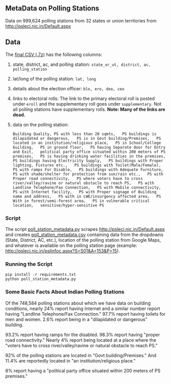## MetaData on Polling Stations

Data on 989,624 polling stations from 32 states or union territories from http://psleci.nic.in/Default.aspx

## Data

The [final CSV (.7z)](poll_station_metadata_all.7z) has the following columns:

1. state, district, ac, and polling station: `state_or_ut, district, ac, polling_station` 
2. lat/long of the polling station: `lat, long`
3. details about the election officer: `blo, ero, deo, ceo`
4. links to electoral rolls: The link to the primary electoral roll is posted under `eroll` and the supplementary roll goes under `supplementary`. Not all polling stations have supplementary rolls. **Note: Many of the links are dead.**
5. data on the polling station: 

    `Building Quality,
    PS with less than 20 sqmts,  
    PS buildings is dilapidated or dangerous,  
    PS is in Govt building/Premises,  
    PS located in an institution/religious place,  
    PS in School/College building,  
    PS in ground floor,  
    PS having Separate door for Entry and Exit,  
    political party office situated within 200 meters of PS premises,  
    PS is having drinking water facilities in the premises,  
    PS buildings having Electricity Supply,  
    PS buildings with Proper lighting, Fixtures etc.,  
    PS buildings with Toilet(Male/Female),  
    PS with ramps For Disable,  
    PS buildings with Adequate Furniture,  
    PS with shade/shelter for protection from sun/rain etc.,  
    PS with Proper road connectivity,  
    PS where voters have to cross river/valley/ravine or natural obstacle to reach PS,  
    PS with Landline Telephone/Fax Connection,  
    PS with Mobile connectivity,  
    PS with Internet facility,  
    PS with Proper signage of Building name and address,  
    PS with in LWE/insurgency affected area,  
    PS With in forest/semi-forest area,  
    PS in vulnerable critical location,  
    sensitive/hyper-sensitive PS`

### Script

The script [poll_station_metadata.py](poll_station_metadata.py) scrapes http://psleci.nic.in/Default.aspx and creates [poll_station_metadata.csv](poll_station_metadata.csv) containing data from the dropdowns (State, District, AC, etc.), location of the polling station from Google Maps, and whatever is available on the polling station page (example: http://psleci.nic.in/pslinfoc.aspx?S=S01&A=153&P=15). 

### Running the Script

```
pip install -r requirements.txt
python poll_station_metadata.py
```

### Some Basic Facts About Indian Polling Stations

Of the 748,584 polling stations about which we have data on building conditions, nearly 24% report having Internet and a similar number report 
having "Landline Telephone/Fax Connection." 97.7% report having toilets for men and women. 2.6% report being in a "dilapidated or dangerous" building. 

93.2% report having ramps for the disabled. 98.3% report having "proper road connectivity." Nearly 4% report being located at a place where the "voters have to cross river/valley/ravine or natural obstacle to reach PS."

92% of the polling stations are located in "Govt building/Premises." And 11.4% are reportedly located in "an institution/religious place." 

8% report having a "political party office situated within 200 meters of PS premises."
